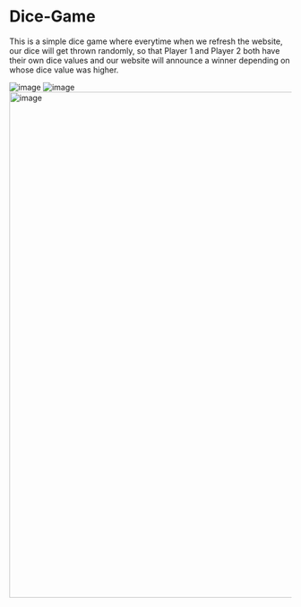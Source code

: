# Dice-Game

This is a simple dice game where everytime when we refresh the website, our dice will get thrown randomly, so that Player 1 and Player 2 both have their own dice values and our website will announce a winner depending on whose dice value was higher.

![image](https://github.com/kahboon0425/Dice-Game/assets/116237965/1cdf2631-fb0f-43ee-b9f9-cef0e56a386d)
![image](https://github.com/kahboon0425/Dice-Game/assets/116237965/48c465d2-5514-438f-8ad9-cc737e4abaf1)
<img width="904" alt="image" src="https://github.com/kahboon0425/Dice-Game/assets/116237965/ae61efd6-c681-43af-8c75-0b491f088269">

